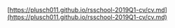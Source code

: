 [https://plusch011.github.io/rsschool-2019Q1-cv/cv.md](https://plusch011.github.io/rsschool-2019Q1-cv/cv.md)
